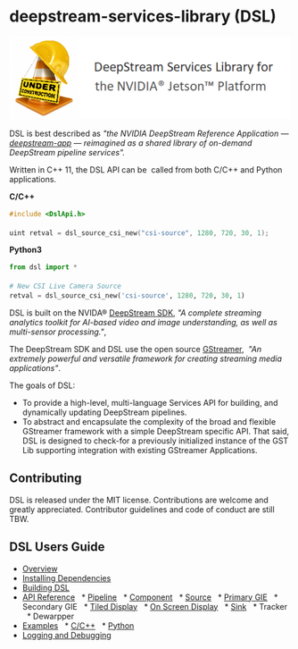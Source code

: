 # deepstream-services-library (DSL)

![](/Images/under-construction.png)

DSL is best described as _"the NVIDIA DeepStream Reference Application — [deepstream-app](https://docs.nvidia.com/metropolis/deepstream/dev-guide/index.html#page/DeepStream_Development_Guide%2Fdeepstream_app_architecture.html) — reimagined as a shared library of on-demand DeepStream pipeline services"._

Written in C++ 11, the DSL API can be  called from both C/C++ and Python applications.

**C/C++**
```C++
#include <DslApi.h>

uint retval = dsl_source_csi_new("csi-source", 1280, 720, 30, 1);
```
**Python3**
```Python
from dsl import *

# New CSI Live Camera Source
retval = dsl_source_csi_new('csi-source', 1280, 720, 30, 1)
```

DSL is built on the NVIDA® [DeepStream SDK](https://developer.nvidia.com/deepstream-sdk), _"A complete streaming analytics toolkit for AI-based video and image understanding, as well as multi-sensor processing."_, 

The DeepStream SDK and DSL use the open source [GStreamer](https://gstreamer.freedesktop.org/),  _"An extremely powerful and versatile framework for creating streaming media applications"_.

The goals of DSL:
* To provide a high-level, multi-language Services API for building, and dynamically updating DeepStream pipelines.
* To abstract and encapsulate the complexity of the broad and flexible GStreamer framework with a simple DeepStream specific API. That said, DSL is designed to check-for a previously initialized instance of the GST Lib supporting integration with existing GStreamer Applications.

## Contributing
DSL is released under the MIT license. Contributions are welcome and greatly appreciated. Contributor guidelines and code of conduct are still TBW. 

## DSL Users Guide

* [Overview](/docs/overview.md)
* [Installing Dependencies](/docs/installing-dependencies.md)
* [Building DSL](/docs/building-dsl.md)
* [API Reference](/docs/api-reference-list.md)
  * [Pipeline](/docs/api-pipeline.md)
  * [Component](/docs/api-component.md)
  * [Source](/docs/api-source.md)
  * [Primary GIE](/docs/api-primary-gie)
  * Secondary GIE
  * [Tiled Display](/docs/api-tile-display.md)
  * [On Screen Display](/docs/api-screen-display.md)
  * [Sink](/docs/api-screen-display.md)
  * Tracker
  * Dewarpper
* [Examples](/docs/examples.md)
  * [C/C++](/docs/examples-cpp.md)
  * [Python](/docs/examples-python.md)
* [Logging and Debugging](/docs/debugging-dsl.md)
